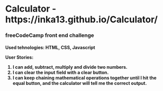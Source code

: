 <h1>Calculator - https://inka13.github.io/Calculator/</h1>

<h3>freeCodeCamp front end challenge</h3>

<h4>Used tehnologies: HTML, CSS, Javascript

<p>User Stories:</p> 

<ol>

<li> I can add, subtract, multiply and divide two numbers.</li>

<li> I can clear the input field with a clear button.</li>

<li> I can keep chaining mathematical operations together until I hit the equal button, and the calculator will tell me the correct output.</li>


</ol>
